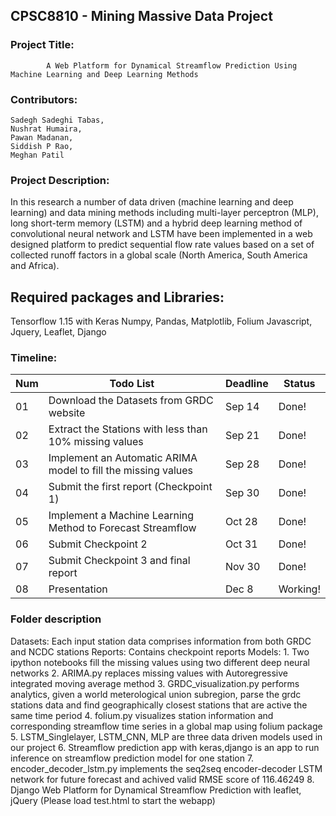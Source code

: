 ## CPSC8810 - Mining Massive Data Project

### Project Title: 
            A Web Platform for Dynamical Streamflow Prediction Using Machine Learning and Deep Learning Methods

### Contributors: 
    Sadegh Sadeghi Tabas, 
    Nushrat Humaira, 
    Pawan Madanan, 
    Siddish P Rao, 
    Meghan Patil

### Project Description: 
In this research a number
of data driven (machine learning and deep learning) and data mining methods
including multi-layer perceptron (MLP), long short-term memory (LSTM) and a
hybrid deep learning method of convolutional neural network and LSTM have been
implemented in a web designed platform to predict sequential flow rate values based
on a set of collected runoff factors in a global scale (North America, South America
and Africa).

## Required packages and Libraries:
Tensorflow 1.15 with Keras 
Numpy, Pandas, Matplotlib, Folium
Javascript, Jquery, Leaflet, Django

### Timeline:
|Num| Todo List | Deadline | Status |
| --- | --- | --- | --- |
|01| Download the Datasets from GRDC website | Sep 14 | Done! |
|02| Extract the Stations with less than 10% missing values | Sep 21 | Done! |
|03| Implement an Automatic ARIMA model to fill the missing values | Sep 28 | Done! |
|04| Submit the first report (Checkpoint 1) | Sep 30 | Done! |
|05| Implement a Machine Learning Method to Forecast Streamflow | Oct 28 | Done! |
|06| Submit Checkpoint 2 | Oct 31 | Done! |
|07| Submit Checkpoint 3 and final report| Nov 30 | Done! |
|08| Presentation | Dec 8| Working! |

### Folder description

Datasets: Each input station data comprises information from both GRDC and NCDC stations
Reports: Contains checkpoint reports
Models:
    1. Two ipython notebooks fill the missing values using two different deep neural networks
    2. ARIMA.py replaces missing values with Autoregressive integrated moving average method
    3. GRDC_visualization.py performs analytics, given a world meterological union subregion, parse the grdc stations data and find geographically closest stations
       that are active the same time period
    4. folium.py visualizes station information and corresponding streamflow time series in a global map using folium package
    5. LSTM_Singlelayer, LSTM_CNN, MLP are three data driven models used in our project
    6. Streamflow prediction app with keras,django is an app to run inference on streamflow prediction model for one station
    7. encoder_decoder_lstm.py implements the seq2seq encoder-decoder LSTM network for future forecast and achived valid RMSE score of 116.46249
    8. Django Web Platform for Dynamical Streamflow Prediction with leaflet, jQuery (Please load test.html to start the webapp)




